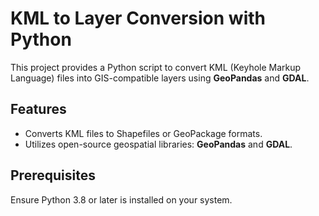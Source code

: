 # KML to Layer Conversion with Python

This project provides a Python script to convert KML (Keyhole Markup Language) files into GIS-compatible layers using **GeoPandas** and **GDAL**.

## Features

- Converts KML files to Shapefiles or GeoPackage formats.
- Utilizes open-source geospatial libraries: **GeoPandas** and **GDAL**.

## Prerequisites

Ensure Python 3.8 or later is installed on your system.
